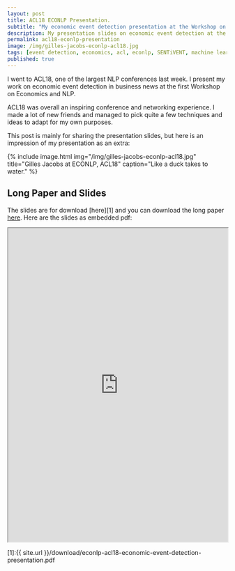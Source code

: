 ```yaml
---
layout: post
title: ACL18 ECONLP Presentation.
subtitle: "My economic event detection presentation at the Workshop on Economics and NLP."
description: My presentation slides on economic event detection at the Workshop on Economics and NLP at ACL18, Melbourne, AUS.
permalink: acl18-econlp-presentation
image: /img/gilles-jacobs-econlp-acl18.jpg
tags: [event detection, economics, acl, econlp, SENTiVENT, machine learning, economic news, text mining, NLP, event extraction]
published: true
---
```

I went to ACL18, one of the largest NLP conferences last week.
I present my work on economic event detection in business news at the first Workshop on Economics and NLP.

ACL18 was overall an inspiring conference and networking experience.
I made a lot of new friends and managed to pick quite a few techniques and ideas to adapt for my own purposes.

This post is mainly for sharing the presentation slides, but here is an impression of my presentation as an extra:

{% include image.html
            img="/img/gilles-jacobs-econlp-acl18.jpg"
            title="Gilles Jacobs at ECONLP, ACL18"
            caption="Like a duck takes to water." %}

## Long Paper and Slides
The slides are for download [here][1] and you can download the long paper [here](https://aclanthology.info/papers/W18-3101/w18-3101).
Here are the slides as embedded pdf:

<iframe src="https://drive.google.com/file/d/1JfzZzCFarqiSBJSzzprtdqYINKWgd1AS/preview" width="100%" height="720"></iframe>

[1]:{{ site.url }}/download/econlp-acl18-economic-event-detection-presentation.pdf